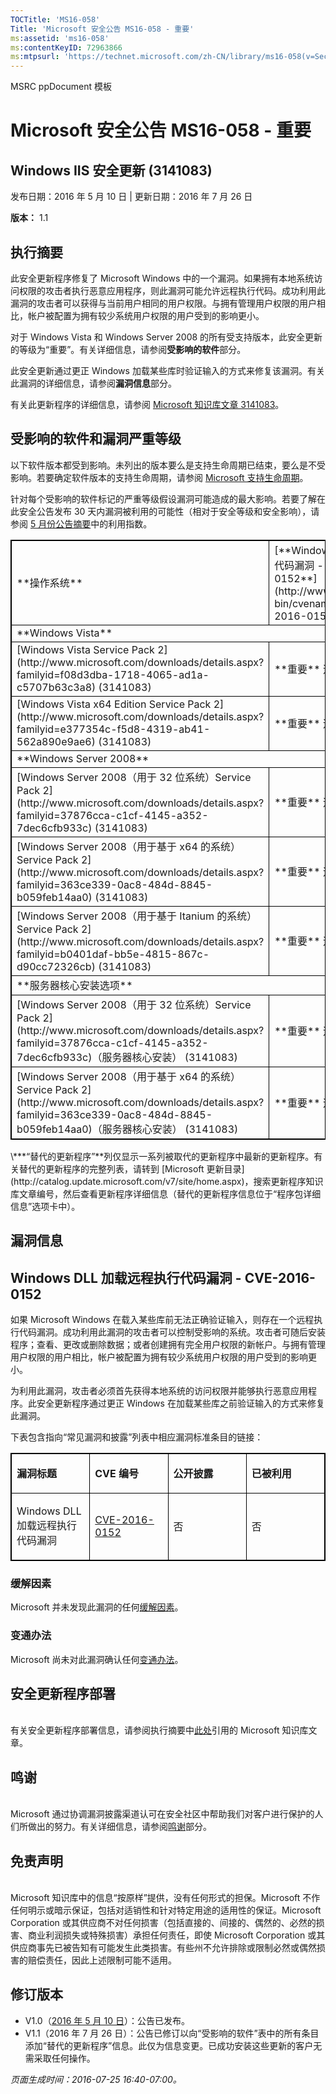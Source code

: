```yaml
---
TOCTitle: 'MS16-058'
Title: 'Microsoft 安全公告 MS16-058 - 重要'
ms:assetid: 'ms16-058'
ms:contentKeyID: 72963866
ms:mtpsurl: 'https://technet.microsoft.com/zh-CN/library/ms16-058(v=Security.10)'
---
```


MSRC ppDocument 模板

Microsoft 安全公告 MS16-058 - 重要
==================================

Windows IIS 安全更新 (3141083)
------------------------------

发布日期：2016 年 5 月 10 日 | 更新日期：2016 年 7 月 26 日

**版本：** 1.1

执行摘要
--------

<span id="sectionToggle0"></span>
此安全更新程序修复了 Microsoft Windows 中的一个漏洞。如果拥有本地系统访问权限的攻击者执行恶意应用程序，则此漏洞可能允许远程执行代码。成功利用此漏洞的攻击者可以获得与当前用户相同的用户权限。与拥有管理用户权限的用户相比，帐户被配置为拥有较少系统用户权限的用户受到的影响更小。

对于 Windows Vista 和 Windows Server 2008 的所有受支持版本，此安全更新的等级为“重要”。有关详细信息，请参阅**受影响的软件**部分。

此安全更新通过更正 Windows 加载某些库时验证输入的方式来修复该漏洞。有关此漏洞的详细信息，请参阅**漏洞信息**部分。

<span id="KBArticle"></span>
有关此更新程序的详细信息，请参阅 [Microsoft 知识库文章 3141083](https://support.microsoft.com/zh-cn/kb/3141083)。

受影响的软件和漏洞严重等级
--------------------------

<span id="sectionToggle1"></span>
以下软件版本都受到影响。未列出的版本要么是支持生命周期已结束，要么是不受影响。若要确定软件版本的支持生命周期，请参阅 [Microsoft 支持生命周期](http://go.microsoft.com/fwlink/?linkid=21742)。

针对每个受影响的软件标记的严重等级假设漏洞可能造成的最大影响。若要了解在此安全公告发布 30 天内漏洞被利用的可能性（相对于安全等级和安全影响），请参阅 [5 月份公告摘要](https://technet.microsoft.com/zh-cn/library/security/ms16-may)中的利用指数。

<p> </p>
<table style="border:1px solid black;">
<tr>
<td style="border:1px solid black;">
**操作系统**

</td>
<td style="border:1px solid black;">
[**Windows DLL 加载远程执行代码漏洞 - CVE-2016-0152**](http://www.cve.mitre.org/cgi-bin/cvename.cgi?name=cve-2016-0152)

</td>
<td style="border:1px solid black;">
替代的更新\*

</td>
</tr>
<tr>
<td style="border:1px solid black;" colspan="3">
**Windows Vista**

</td>
</tr>
<tr>
<td style="border:1px solid black;">
[Windows Vista Service Pack 2](http://www.microsoft.com/downloads/details.aspx?familyid=f08d3dba-1718-4065-ad1a-c5707b63c3a8)  
(3141083)

</td>
<td style="border:1px solid black;">
**重要**  
远程执行代码

</td>
<td style="border:1px solid black;">
[MS10-040](http://go.microsoft.com/fwlink/?linkid=191788) 中的 982666

</td>
</tr>
<tr>
<td style="border:1px solid black;">
[Windows Vista x64 Edition Service Pack 2](http://www.microsoft.com/downloads/details.aspx?familyid=e377354c-f5d8-4319-ab41-562a890e9ae6)  
(3141083)

</td>
<td style="border:1px solid black;">
**重要**  
远程执行代码

</td>
<td style="border:1px solid black;">
[MS10-040](http://go.microsoft.com/fwlink/?linkid=191788) 中的 982666

</td>
</tr>
<tr>
<td style="border:1px solid black;" colspan="3">
**Windows Server 2008**

</td>
</tr>
<tr>
<td style="border:1px solid black;">
[Windows Server 2008（用于 32 位系统）Service Pack 2](http://www.microsoft.com/downloads/details.aspx?familyid=37876cca-c1cf-4145-a352-7dec6cfb933c)  
(3141083)

</td>
<td style="border:1px solid black;">
**重要**  
远程执行代码

</td>
<td style="border:1px solid black;">
[MS10-040](http://go.microsoft.com/fwlink/?linkid=191788) 中的 982666

</td>
</tr>
<tr>
<td style="border:1px solid black;">
[Windows Server 2008（用于基于 x64 的系统）Service Pack 2](http://www.microsoft.com/downloads/details.aspx?familyid=363ce339-0ac8-484d-8845-b059feb14aa0)  
(3141083)

</td>
<td style="border:1px solid black;">
**重要**  
远程执行代码

</td>
<td style="border:1px solid black;">
[MS10-040](http://go.microsoft.com/fwlink/?linkid=191788) 中的 982666

</td>
</tr>
<tr>
<td style="border:1px solid black;">
[Windows Server 2008（用于基于 Itanium 的系统）Service Pack 2](http://www.microsoft.com/downloads/details.aspx?familyid=b0401daf-bb5e-4815-867c-d90cc72326cb)  
(3141083)

</td>
<td style="border:1px solid black;">
**重要**  
远程执行代码

</td>
<td style="border:1px solid black;">
[MS10-040](http://go.microsoft.com/fwlink/?linkid=191788) 中的 982666

</td>
</tr>
<tr>
<td style="border:1px solid black;" colspan="3">
**服务器核心安装选项**

</td>
</tr>
<tr>
<td style="border:1px solid black;">
[Windows Server 2008（用于 32 位系统）Service Pack 2](http://www.microsoft.com/downloads/details.aspx?familyid=37876cca-c1cf-4145-a352-7dec6cfb933c)（服务器核心安装）  
(3141083)

</td>
<td style="border:1px solid black;">
**重要**  
远程执行代码

</td>
<td style="border:1px solid black;">
[MS10-040](http://go.microsoft.com/fwlink/?linkid=191788) 中的 982666

</td>
</tr>
<tr>
<td style="border:1px solid black;">
[Windows Server 2008（用于基于 x64 的系统）Service Pack 2](http://www.microsoft.com/downloads/details.aspx?familyid=363ce339-0ac8-484d-8845-b059feb14aa0)（服务器核心安装）  
(3141083)

</td>
<td style="border:1px solid black;">
**重要**  
远程执行代码

</td>
<td style="border:1px solid black;">
[MS10-040](http://go.microsoft.com/fwlink/?linkid=191788) 中的 982666

</td>
</tr>
</table>
<p> </p>
\***“替代的更新程序”**列仅显示一系列被取代的更新程序中最新的更新程序。有关替代的更新程序的完整列表，请转到 [Microsoft 更新目录](http://catalog.update.microsoft.com/v7/site/home.aspx)，搜索更新程序知识库文章编号，然后查看更新程序详细信息（替代的更新程序信息位于“程序包详细信息”选项卡中）。

漏洞信息
--------

<span id="sectionToggle2"></span>
Windows DLL 加载远程执行代码漏洞 - CVE-2016-0152
------------------------------------------------

如果 Microsoft Windows 在载入某些库前无法正确验证输入，则存在一个远程执行代码漏洞。成功利用此漏洞的攻击者可以控制受影响的系统。攻击者可随后安装程序；查看、更改或删除数据；或者创建拥有完全用户权限的新帐户。与拥有管理用户权限的用户相比，帐户被配置为拥有较少系统用户权限的用户受到的影响更小。

为利用此漏洞，攻击者必须首先获得本地系统的访问权限并能够执行恶意应用程序。此安全更新程序通过更正 Windows 在加载某些库之前验证输入的方式来修复此漏洞。

下表包含指向“常见漏洞和披露”列表中相应漏洞标准条目的链接：

<p> </p>
<table style="border:1px solid black;">
<colgroup>
<col width="25%" />
<col width="25%" />
<col width="25%" />
<col width="25%" />
</colgroup>
<tbody>
<tr class="odd">
<td style="border:1px solid black;"><p><strong>漏洞标题</strong></p></td>
<td style="border:1px solid black;"><p><strong>CVE 编号</strong></p></td>
<td style="border:1px solid black;"><p><strong>公开披露</strong></p></td>
<td style="border:1px solid black;"><p><strong>已被利用</strong></p></td>
</tr>  
<tr class="even">
<td style="border:1px solid black;"><p>Windows DLL 加载远程执行代码漏洞</p></td>
<td style="border:1px solid black;"><p><a href="http://www.cve.mitre.org/cgi-bin/cvename.cgi?name=cve-2016-0152">CVE-2016-0152</a></p></td>
<td style="border:1px solid black;"><p>否</p></td>
<td style="border:1px solid black;"><p>否</p></td>
</tr>  
</tbody>  
</table>
  
### 缓解因素
  
Microsoft 并未发现此漏洞的任何[缓解因素](https://technet.microsoft.com/zh-cn/library/security/dn848375.aspx)。
  
### 变通办法
  
Microsoft 尚未对此漏洞确认任何[变通办法](https://technet.microsoft.com/zh-cn/library/security/dn848375.aspx)。
  
安全更新程序部署  
----------------
  
<span id="sectionToggle3"></span>  
有关安全更新程序部署信息，请参阅执行摘要中[此处](#kbarticle)引用的 Microsoft 知识库文章。
  
鸣谢  
----
  
<span id="sectionToggle4"></span>  
Microsoft 通过协调漏洞披露渠道认可在安全社区中帮助我们对客户进行保护的人们所做出的努力。有关详细信息，请参阅[鸣谢](https://technet.microsoft.com/zh-cn/library/security/mt674627.aspx)部分。
  
免责声明  
--------
  
<span id="sectionToggle5"></span>  
Microsoft 知识库中的信息“按原样”提供，没有任何形式的担保。Microsoft 不作任何明示或暗示保证，包括对适销性和针对特定用途的适用性的保证。Microsoft Corporation 或其供应商不对任何损害（包括直接的、间接的、偶然的、必然的损害、商业利润损失或特殊损害）承担任何责任，即使 Microsoft Corporation 或其供应商事先已被告知有可能发生此类损害。有些州不允许排除或限制必然或偶然损害的赔偿责任，因此上述限制可能不适用。
  
修订版本  
--------
  
<span id="sectionToggle6"></span>  
-   V1.0（[2016 年 5 月 10 日](https://technet.microsoft.com/zh-CN/library/bulletin_publisheddate(v=Security.10))）：公告已发布。  
-   V1.1（2016 年 7 月 26 日）：公告已修订以向“受影响的软件”表中的所有条目添加“替代的更新程序”信息。此仅为信息变更。已成功安装这些更新的客户无需采取任何操作。
  
*页面生成时间：2016-07-25 16:40-07:00。*
